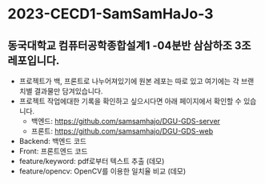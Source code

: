 # 2023-CECD1-SamSamHaJo-3

## 동국대학교 컴퓨터공학종합설계1 -04분반 삼삼하조 3조 레포입니다.
- 프로젝트가 백, 프론트로 나누어져있기에 원본 레포는 따로 있고 여기에는 각 브랜치별 결과물만 담겨있습니다.
- 프로젝트 작업에대한 기록을 확인하고 싶으시다면 아래 페이지에서 확인할 수 있습니다.
  - 백엔드: https://github.com/samsamhajo/DGU-GDS-server
  - 프론트: https://github.com/samsamhajo/DGU-GDS-web
- Backend: 백엔드 코드
- Front: 프론트엔드 코드
- feature/keyword: pdf로부터 텍스트 추출 (데모)
- feature/opencv: OpenCV를 이용한 일치율 비교 (데모)

